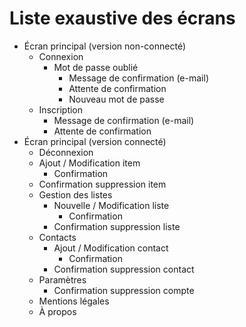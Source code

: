 # Liste exaustive des écrans

- Écran principal (version non-connecté)
	- Connexion 
		- Mot de passe oublié
			- Message de confirmation (e-mail)
			- Attente de confirmation
			- Nouveau mot de passe
	- Inscription
		- Message de confirmation (e-mail)
		- Attente de confirmation
- Écran principal (version connecté)
	- Déconnexion
	- Ajout / Modification item
		- Confirmation
	- Confirmation suppression item
	- Gestion des listes
		- Nouvelle / Modification liste
			- Confirmation
		- Confirmation suppression liste
	- Contacts
		- Ajout / Modification contact
			- Confirmation
		- Confirmation suppression contact
	- Paramètres
		- Confirmation suppression compte
	- Mentions légales
	- À propos
	
